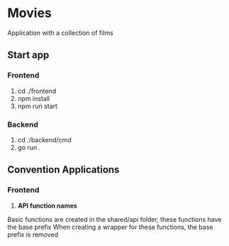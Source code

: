 # Movies
Application with a collection of films

## Start app
### Frontend
1. cd ./frontend
2. npm install
3. npm run start
### Backend
1. cd ./backend/cmd
2. go run .

## Convention Applications
### Frontend
1. **API function names**

Basic functions are created in the shared/api folder, these functions have the base prefix
When creating a wrapper for these functions, the base prefix is ​​removed
